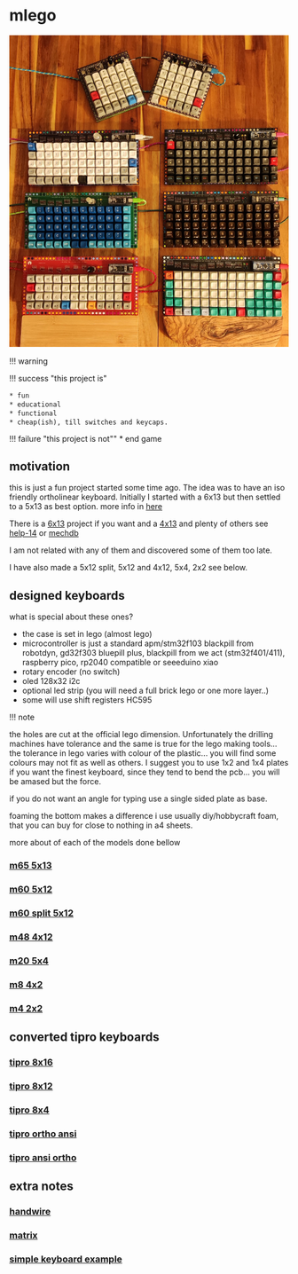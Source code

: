 # mlego

![some pics](pics/keybs.jpg)

!!! warning

  !!! success "this project is"

    * fun
    * educational
    * functional
    * cheap(ish), till switches and keycaps.


  !!! failure "this project is not""
    * end game

## motivation

this is just a fun project started some time ago.
The idea was to have an iso friendly ortholinear keyboard.
Initially I started with a 6x13 but then settled to a 5x13 as best option.
more info in [here](https://alin.elena.space/blog/keeblego/)

There is a [6x13](https://github.com/Kyrremann/index-tab) project if you want
and a [4x13](https://github.com/farfalleflickan/nack) and plenty of others see [help-14](https://github.com/help-14/mechanical-keyboard)
or [mechdb](https://mechdb.net/)

I am not related with any of them and discovered some of them too late.

I have also made a 5x12 split, 5x12 and 4x12, 5x4, 2x2 see below.
## designed keyboards

what is special about these ones?

  * the case is set in lego (almost lego)
  * microcontroller is just a standard apm/stm32f103 blackpill from robotdyn, gd32f303 bluepill plus, blackpill from we act (stm32f401/411), raspberry pico, rp2040 compatible or seeeduino xiao
  * rotary encoder (no switch)
  * oled 128x32 i2c
  * optional led strip (you will need a full brick lego or one more layer..)
  * some will use shift registers HC595

!!! note

   the holes are cut at the official lego dimension. Unfortunately the drilling machines have tolerance and
   the same is true for the lego making tools... the tolerance in lego varies with colour of the plastic... you will find some colours may not fit
   as well as others. I suggest you to use 1x2 and 1x4 plates if you want the finest keyboard, since they tend to bend the pcb... you will be
   amased but the force.

if you do not want an angle for typing use a single sided plate as base.

foaming the bottom makes a difference i use usually diy/hobbycraft foam, that you can buy for close to nothing in a4 sheets.

more about of each of the models done bellow

### [m65 5x13](m65.md)

### [m60 5x12](m60.md)

### [m60 split 5x12](m60_split.md)

### [m48 4x12](m48.md)

###  [m20 5x4](m20.md)

### [m8 4x2](m8.md)

### [m4 2x2](m4.md)

## converted tipro keyboards

### [tipro 8x16](tipro8x16.md)

### [tipro 8x12](tipro8x12.md)

### [tipro 8x4](tipro8x4.md)

### [tipro ortho ansi](tiproortho-ansi.md)

### [tipro ansi ortho](tiproansi-ortho.md)

## extra notes

### [handwire](hand5x5.md)

### [matrix](notenoughpins.md)

### [simple keyboard example](how_matrix_works_extra.md)
